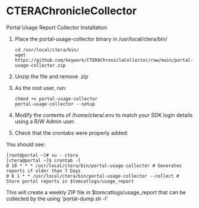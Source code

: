 # CTERAChronicleCollector
Portal Usage Report Collector Installation


1. Place the portal-usage-collector binary in /usr/local/ctera/bin/

       cd /usr/local/ctera/bin/
       wget https://github.com/keywork/CTERAChronicleCollector/raw/main/portal-usage-collector.zip
2. Unzip the file and remove .zip
3. As the root user, run:

       chmod +x portal-usage-collector
       portal-usage-collector --setup
4. Modify the contents of /home/ctera/.env to match your SDK login details using a R/W Admin user.
5. Check that the crontabs were properly added:
  
	
 	

You should see:

 	[root@portal ~]# su - ctera
	[ctera@portal ~]$ crontab -l
	0 18 * * * /usr/local/ctera/bin/portal-usage-collector # Generates reports if older than 7 Days
	0 6 1 * * /usr/local/ctera/bin/portal-usage-collector --collect # Store portal reports in $tomcatlogs/usage_report


This will create a weekly ZIP file in $tomcatlogs/usage_report that can be collected by the using 'portal-dump.sh -l'
